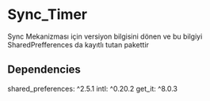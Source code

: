 # Sync_Timer
Sync Mekanizması için versiyon bilgisini dönen ve bu bilgiyi SharedPrefferences da kayıtlı tutan pakettir

## Dependencies 

shared_preferences: ^2.5.1
intl: ^0.20.2
get_it: ^8.0.3